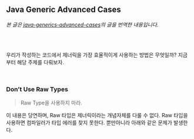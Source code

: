 ## Java Generic Advanced Cases

*본 글은 [java-generics-advanced-cases](https://levelup.gitconnected.com/java-generics-advanced-cases-d05db19b47d5?gi=e60afeece5d7)의 글을 번역한 내용입니다.*

<br/><br/>

우리가 작성하는 코드에서 제너릭을 가장 효율적이게 사용하는 방법은 무엇일까? 
지금부터 해당 주제를 다뤄보자.

<br/>

### Don’t Use Raw Types 
> Raw Type을 사용하지 마라.

이 내용은 당연하며, Raw 타입은 제너릭이라는 개념자체를 다룰 수 없다. 
Raw 타입을 사용하면 컴파일러가 타입 에러를 찾지 못한다.
뿐만아니라 아래와 같은 문제가 발생한다.




